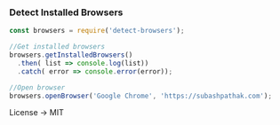 ### Detect Installed Browsers

```javascript
const browsers = require('detect-browsers');

//Get installed browsers
browsers.getInstalledBrowsers()
  .then( list => console.log(list))
  .catch( error => console.error(error));

//Open browser
browsers.openBrowser('Google Chrome', 'https://subashpathak.com');
```

License -> MIT
